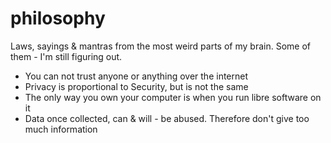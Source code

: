 # philosophy

Laws, sayings & mantras from the most weird parts of my brain. Some of them - I'm still figuring out.

- You can not trust anyone or anything over the internet
- Privacy is proportional to Security, but is not the same
- The only way you own your computer is when you run libre software on it
- Data once collected, can & will - be abused. Therefore don't give too much information

